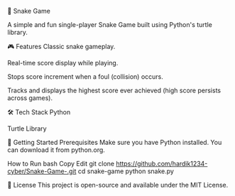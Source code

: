 🐍 Snake Game

A simple and fun single-player Snake Game built using Python's turtle library.

🎮 Features
Classic snake gameplay.

Real-time score display while playing.

Stops score increment when a foul (collision) occurs.

Tracks and displays the highest score ever achieved (high score persists across games).

🛠️ Tech Stack
Python

Turtle Library

🚀 Getting Started
Prerequisites
Make sure you have Python installed. You can download it from python.org.

How to Run
bash
Copy
Edit
git clone https://github.com/hardik1234-cyber/Snake-Game-.git
cd snake-game
python snake.py


📄 License
This project is open-source and available under the MIT License.
